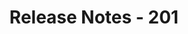 ﻿---
title: Release Notes - 201
second_title: Aspose.Cells Cloud Documen
type: docs
url: /sv/release-notes-2018/
weight: 30
description: Aspose.Cells Cloud stöder Excel för att skapa, konvertera, sammanfoga, dela, skydda, inre objektoperation och så vidare
---
